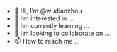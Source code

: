 - 👋 Hi, I’m @wudianzhou
- 👀 I’m interested in ...
- 🌱 I’m currently learning ...
- 💞️ I’m looking to collaborate on ...
- 📫 How to reach me ...

<!---
wudianzhou/wudianzhou is a ✨ special ✨ repository because its `README.md` (this file) appears on your GitHub profile.
You can click the Preview link to take a look at your changes.
--->
